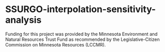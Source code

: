 # SSURGO-interpolation-sensitivity-analysis


Funding for this project was provided by the Minnesota Environment and Natural Resources
Trust Fund as recommended by the Legislative-Citizen Commission on Minnesota Resources
(LCCMR).
  

